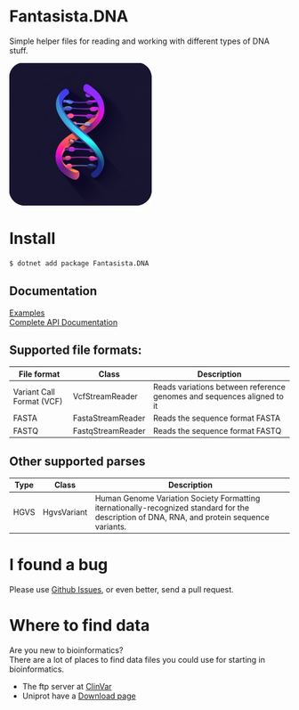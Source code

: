 ﻿# Fantasista.DNA
Simple helper files for reading and working with different types of DNA stuff.

![Logo](Fantasista.DNA/icon.png)

# Install
```bash
$ dotnet add package Fantasista.DNA
```
## Documentation
[Examples](./examples.md)  
[Complete API Documentation](./docs/index.md)  

## Supported file formats: 

| File format               | Class             | Description                                                            | 
|---------------------------|-------------------|------------------------------------------------------------------------|
| Variant Call Format (VCF) | VcfStreamReader   | Reads variations between reference genomes and sequences aligned to it | 
| FASTA                     | FastaStreamReader | Reads the sequence format FASTA                                        | 
| FASTQ                     | FastqStreamReader | Reads the sequence format FASTQ                                        | 

## Other supported parses
| Type | Class        | Description                                                                                                                                  | 
|------|--------------|----------------------------------------------------------------------------------------------------------------------------------------------|
| HGVS | HgvsVariant  | Human Genome Variation Society Formatting iternationally-recognized standard for the description of DNA, RNA, and protein sequence variants. |

# I found a bug
Please use [Github Issues](https://github.com/vegah/Fantasista.DNA/issues), or even better, send a pull request.  

# Where to find data
Are you new to bioinformatics?  
There are a lot of places to find data files you could use for starting in bioinformatics.  
 * The ftp server at [ClinVar](https://ftp.ncbi.nlm.nih.gov/pub/clinvar/)
 * Uniprot have a [Download page](https://www.uniprot.org/help/downloads)


